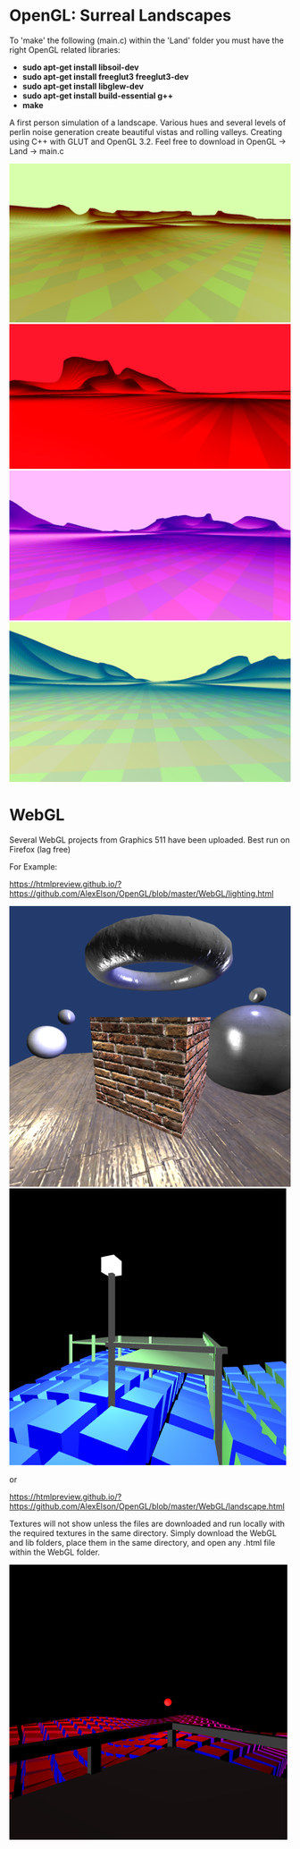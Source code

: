 # OpenGL: Surreal Landscapes

To 'make' the following (main.c) within the 'Land' folder you must have the right OpenGL related libraries:
<br>
<b>
* sudo apt-get install libsoil-dev <br>
* sudo apt-get install freeglut3 freeglut3-dev <br>
* sudo apt-get install libglew-dev <br>
* sudo apt-get install build-essential g++ <br>
* make
</b>

A first person simulation of a landscape. Various hues and several levels of perlin noise generation create beautiful vistas and rolling valleys. Creating using C++ with GLUT and OpenGL 3.2. Feel free to download in OpenGL -> Land -> main.c

![Alt text](/Screenshots/land_golden.png?raw=true "Cover")
![Alt text](/Screenshots/land_red.png?raw=true "Cover")
![Alt text](/Screenshots/land_pink.png?raw=true "Cover")
![Alt text](/Screenshots/blue_desert.png?raw=true "Cover")



# WebGL

Several WebGL projects from Graphics 511 have been uploaded.
Best run on Firefox (lag free)

For Example:

https://htmlpreview.github.io/?https://github.com/AlexElson/OpenGL/blob/master/WebGL/lighting.html

![Alt text](/Screenshots/specular.png?raw=true "Cover")
![Alt Text](/Screenshots/webgl_port.png?raw=true "Cover") 

or

https://htmlpreview.github.io/?https://github.com/AlexElson/OpenGL/blob/master/WebGL/landscape.html

Textures will not show unless the files are downloaded and run locally with the required textures in the same directory. Simply download the WebGL and lib folders, place them in the same directory, and open any .html file within the WebGL folder.

![Alt Text](/Screenshots/lighting.png?raw=true "Cover")
